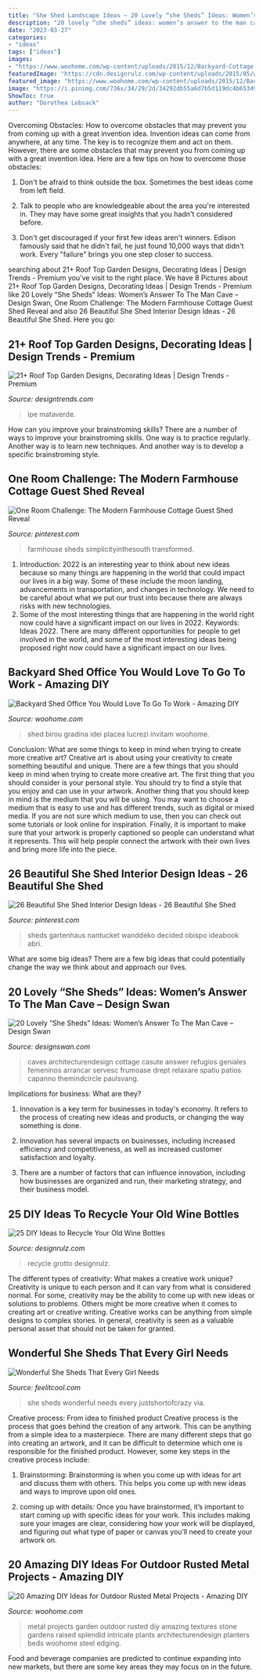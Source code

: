 ```yaml
---
title: "She Shed Landscape Ideas ~ 20 Lovely “she Sheds” Ideas: Women’s Answer To The Man Cave – Design Swan"
description: "20 lovely “she sheds” ideas: women’s answer to the man cave – design swan"
date: "2023-03-27"
categories:
- "ideas"
tags: ["ideas"]
images:
- "https://www.woohome.com/wp-content/uploads/2015/12/Backyard-Cottage-Office-3.jpg"
featuredImage: "https://cdn.designrulz.com/wp-content/uploads/2015/05/wine-bottle-garden-designrulz-21.jpg"
featured_image: "https://www.woohome.com/wp-content/uploads/2015/12/Backyard-Cottage-Office-3.jpg"
image: "https://i.pinimg.com/736x/34/29/2d/34292db55a6d7b5d119dc4b653494352.jpg"
ShowToc: true
author: "Dorothea Lebsack"
---
```



Overcoming Obstacles: How to overcome obstacles that may prevent you from coming up with a great invention idea.
Invention ideas can come from anywhere, at any time. The key is to recognize them and act on them. However, there are some obstacles that may prevent you from coming up with a great invention idea. Here are a few tips on how to overcome those obstacles:
1) Don't be afraid to think outside the box. Sometimes the best ideas come from left field.

2) Talk to people who are knowledgeable about the area you're interested in. They may have some great insights that you hadn't considered before.

3) Don't get discouraged if your first few ideas aren't winners. Edison famously said that he didn't fail, he just found 10,000 ways that didn't work. Every "failure" brings you one step closer to success.

	

		
searching about 21+ Roof Top Garden Designs, Decorating Ideas | Design Trends - Premium you've visit to the right place. We have 8 Pictures about 21+ Roof Top Garden Designs, Decorating Ideas | Design Trends - Premium like 20 Lovely “She Sheds” Ideas: Women’s Answer To The Man Cave – Design Swan, One Room Challenge: The Modern Farmhouse Cottage Guest Shed Reveal and also 26 Beautiful She Shed Interior Design Ideas - 26 Beautiful She Shed. Here you go:
		
    
## 21+ Roof Top Garden Designs, Decorating Ideas | Design Trends - Premium

<img loading=lazy src="https://images.designtrends.com/wp-content/uploads/2016/03/01123719/Urban-Rooftop-Garden.jpeg" onerror="this.onerror=null;this.src='https://tse3.mm.bing.net/th?id=OIP.8xQFl7ykSrRdpxrP_-VDwQHaJ4&amp;pid=15.1';" alt="21+ Roof Top Garden Designs, Decorating Ideas | Design Trends - Premium">

_Source: designtrends.com_

>ipe mataverde. 

	

How can you improve your brainstroming skills?
There are a number of ways to improve your brainstroming skills. One way is to practice regularly. Another way is to learn new techniques. And another way is to develop a specific brainstroming style.

    
## One Room Challenge: The Modern Farmhouse Cottage Guest Shed Reveal

<img loading=lazy src="https://i.pinimg.com/736x/34/29/2d/34292db55a6d7b5d119dc4b653494352.jpg" onerror="this.onerror=null;this.src='https://tse3.mm.bing.net/th?id=OIP.28ABzF63a_PujQorh-SOzAHaJ0&amp;pid=15.1';" alt="One Room Challenge: The Modern Farmhouse Cottage Guest Shed Reveal">

_Source: pinterest.com_

>farmhouse sheds simplicityinthesouth transformed. 

	

1) Introduction: 2022 is an interesting year to think about new ideas because so many things are happening in the world that could impact our lives in a big way. Some of these include the moon landing, advancements in transportation, and changes in technology. We need to be careful about what we put our trust into because there are always risks with new technologies.
2) Some of the most interesting things that are happening in the world right now could have a significant impact on our lives in 2022. Keywords: Ideas 2022. There are many different opportunities for people to get involved in the world, and some of the most interesting ideas being proposed right now could have a significant impact on our lives.

    
## Backyard Shed Office You Would Love To Go To Work - Amazing DIY

<img loading=lazy src="https://www.woohome.com/wp-content/uploads/2015/12/Backyard-Cottage-Office-3.jpg" onerror="this.onerror=null;this.src='https://tse4.mm.bing.net/th?id=OIP.qx9to9VMWSwLrMgPsA--uwHaJ4&amp;pid=15.1';" alt="Backyard Shed Office You Would Love To Go To Work - Amazing DIY">

_Source: woohome.com_

>shed birou gradina idei placea lucrezi invitam woohome. 

	

Conclusion: What are some things to keep in mind when trying to create more creative art?
Creative art is about using your creativity to create something beautiful and unique. There are a few things that you should keep in mind when trying to create more creative art. The first thing that you should consider is your personal style. You should try to find a style that you enjoy and can use in your artwork. Another thing that you should keep in mind is the medium that you will be using. You may want to choose a medium that is easy to use and has different trends, such as digital or mixed media. If you are not sure which medium to use, then you can check out some tutorials or look online for inspiration. Finally, it is important to make sure that your artwork is properly captioned so people can understand what it represents. This will help people connect the artwork with their own lives and bring more life into the piece.

    
## 26 Beautiful She Shed Interior Design Ideas - 26 Beautiful She Shed

<img loading=lazy src="https://i.pinimg.com/736x/9d/01/16/9d0116ee461afaefd3eb5ba15282425c.jpg" onerror="this.onerror=null;this.src='https://tse3.mm.bing.net/th?id=OIP.l-bjlHsYvcmmEi0_n3xyJgHaJ3&amp;pid=15.1';" alt="26 Beautiful She Shed Interior Design Ideas - 26 Beautiful She Shed">

_Source: pinterest.com_

>sheds gartenhaus nantucket wanddeko decided obispo ideabook abri. 

	

What are some big ideas?
There are a few big ideas that could potentially change the way we think about and approach our lives.

    
## 20 Lovely “She Sheds” Ideas: Women’s Answer To The Man Cave – Design Swan

<img loading=lazy src="https://img.designswan.com/2016/05/sheshed/14.jpg" onerror="this.onerror=null;this.src='https://tse1.mm.bing.net/th?id=OIP.nqgybRjwc4CTXFtnGOfcZQHaM0&amp;pid=15.1';" alt="20 Lovely “She Sheds” Ideas: Women’s Answer To The Man Cave – Design Swan">

_Source: designswan.com_

>caves architecturendesign cottage casute answer refugios geniales femeninos arrancar servesc frumoase drept relaxare spatiu patios capanno themindcircle paulsvang. 

	

Implications for business: What are they?
1. Innovation is a key term for businesses in today's economy. It refers to the process of creating new ideas and products, or changing the way something is done.
2. Innovation has several impacts on businesses, including increased efficiency and competitiveness, as well as increased customer satisfaction and loyalty.

3. There are a number of factors that can influence innovation, including how businesses are organized and run, their marketing strategy, and their business model.

    
## 25 DIY Ideas To Recycle Your Old Wine Bottles

<img loading=lazy src="https://cdn.designrulz.com/wp-content/uploads/2015/05/wine-bottle-garden-designrulz-21.jpg" onerror="this.onerror=null;this.src='https://tse4.mm.bing.net/th?id=OIP.YQhUxj78V-WUpxXmZfLSLAHaFJ&amp;pid=15.1';" alt="25 DIY Ideas to Recycle Your Old Wine Bottles">

_Source: designrulz.com_

>recycle grotto designrulz. 

	

The different types of creativity: What makes a creative work unique?
Creativity is unique to each person and it can vary from what is considered normal. For some, creativity may be the ability to come up with new ideas or solutions to problems. Others might be more creative when it comes to creating art or creative writing. Creative works can be anything from simple designs to complex stories. In general, creativity is seen as a valuable personal asset that should not be taken for granted.

    
## Wonderful She Sheds That Every Girl Needs

<img loading=lazy src="https://feelitcool.com/wp-content/uploads/2016/07/beautiful-she-sheds13.jpg" onerror="this.onerror=null;this.src='https://tse1.mm.bing.net/th?id=OIP.2maYMs2RwzQmwOJEd96TtgHaJ_&amp;pid=15.1';" alt="Wonderful She Sheds That Every Girl Needs">

_Source: feelitcool.com_

>she sheds wonderful needs every justshortofcrazy via. 

	

Creative process: From idea to finished product
Creative process is the process that goes behind the creation of any artwork. This can be anything from a simple idea to a masterpiece. There are many different steps that go into creating an artwork, and it can be difficult to determine which one is responsible for the finished product. However, some key steps in the creative process include:
1. Brainstorming: Brainstorming is when you come up with ideas for art and discuss them with others. This helps you come up with new ideas and ways to improve upon old ones.

2. coming up with details: Once you have brainstormed, it’s important to start coming up with specific ideas for your work. This includes making sure your images are clear, considering how your work will be displayed, and figuring out what type of paper or canvas you’ll need to create your artwork on.

    
## 20 Amazing DIY Ideas For Outdoor Rusted Metal Projects - Amazing DIY

<img loading=lazy src="http://www.woohome.com/wp-content/uploads/2016/02/rusted-metal-projects-woohome-9-3.jpg" onerror="this.onerror=null;this.src='https://tse2.mm.bing.net/th?id=OIP.W7S7Cq4jUGVHeGkNcOWzlAHaKf&amp;pid=15.1';" alt="20 Amazing DIY Ideas for Outdoor Rusted Metal Projects - Amazing DIY">

_Source: woohome.com_

>metal projects garden outdoor rusted diy amazing textures stone gardens raised splendid intricate plants architecturendesign planters beds woohome steel edging. 

	

Food and beverage companies are predicted to continue expanding into new markets, but there are some key areas they may focus on in the future.

